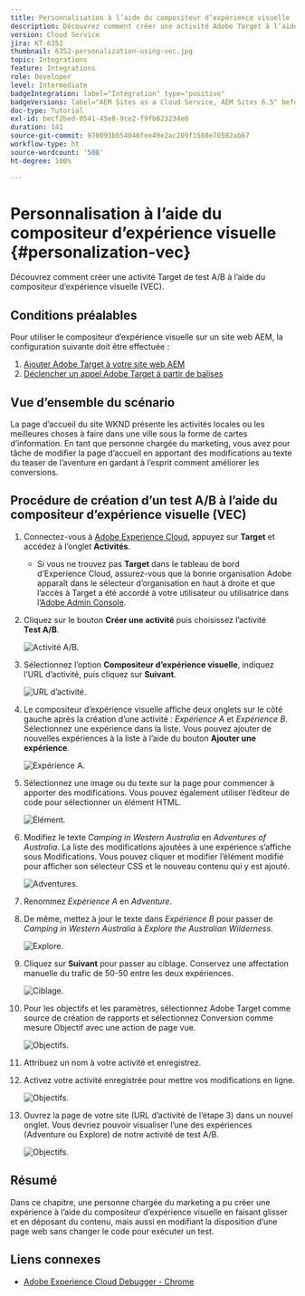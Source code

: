 ```yaml
---
title: Personnalisation à l’aide du compositeur d’expérience visuelle
description: Découvrez comment créer une activité Adobe Target à l’aide du compositeur d’expérience visuelle.
version: Cloud Service
jira: KT-6352
thumbnail: 6352-personalization-using-vec.jpg
topic: Integrations
feature: Integrations
role: Developer
level: Intermediate
badgeIntegration: label="Intégration" type="positive"
badgeVersions: label="AEM Sites as a Cloud Service, AEM Sites 6.5" before-title="false"
doc-type: Tutorial
exl-id: becf2bed-0541-45e8-9ce2-f9fb023234e0
duration: 141
source-git-commit: 970093bb54046fee49e2ac209f1588e70582ab67
workflow-type: ht
source-wordcount: '508'
ht-degree: 100%

---
```


# Personnalisation à l’aide du compositeur d’expérience visuelle {#personalization-vec}

Découvrez comment créer une activité Target de test A/B à l’aide du compositeur d’expérience visuelle (VEC).

## Conditions préalables

Pour utiliser le compositeur d’expérience visuelle sur un site web AEM, la configuration suivante doit être effectuée :

1. [Ajouter Adobe Target à votre site web AEM](./add-target-launch-extension.md)
1. [Déclencher un appel Adobe Target à partir de balises](./load-and-fire-target.md)

## Vue d’ensemble du scénario

La page d’accueil du site WKND présente les activités locales ou les meilleures choses à faire dans une ville sous la forme de cartes d’information. En tant que personne chargée du marketing, vous avez pour tâche de modifier la page d’accueil en apportant des modifications au texte du teaser de l’aventure en gardant à l’esprit comment améliorer les conversions.

## Procédure de création d’un test A/B à l’aide du compositeur d’expérience visuelle (VEC)

1. Connectez-vous à [Adobe Experience Cloud](https://experience.adobe.com/), appuyez sur __Target__ et accédez à l’onglet __Activités__.

   + Si vous ne trouvez pas __Target__ dans le tableau de bord d’Experience Cloud, assurez-vous que la bonne organisation Adobe apparaît dans le sélecteur d’organisation en haut à droite et que l’accès à Target a été accordé à votre utilisateur ou utilisatrice dans l’[Adobe Admin Console](https://adminconsole.adobe.com/).

1. Cliquez sur le bouton **Créer une activité** puis choisissez l’activité **Test A/B**.

   ![Activité A/B.](assets/ab-target-activity.png)

1. Sélectionnez l’option **Compositeur d’expérience visuelle**, indiquez l’URL d’activité, puis cliquez sur **Suivant**.

   ![URL d’activité.](assets/ab-test-url.png)

1. Le compositeur d’expérience visuelle affiche deux onglets sur le côté gauche après la création d’une activité : *Expérience A* et *Expérience B*. Sélectionnez une expérience dans la liste. Vous pouvez ajouter de nouvelles expériences à la liste à l’aide du bouton **Ajouter une expérience**.

   ![Expérience A.](assets/experience.png)

1. Sélectionnez une image ou du texte sur la page pour commencer à apporter des modifications. Vous pouvez également utiliser l’éditeur de code pour sélectionner un élément HTML.

   ![Élément.](assets/select-element.png)

1. Modifiez le texte *Camping in Western Australia* en *Adventures of Australia*. La liste des modifications ajoutées à une expérience s’affiche sous Modifications. Vous pouvez cliquer et modifier l’élément modifié pour afficher son sélecteur CSS et le nouveau contenu qui y est ajouté.

   ![Adventures.](assets/adventures.png)

1. Renommez *Expérience A* en *Adventure*.
1. De même, mettez à jour le texte dans *Expérience B* pour passer de *Camping in Western Australia* à *Explore the Australian Wilderness*.

   ![Explore.](assets/explore.png)

1. Cliquez sur **Suivant** pour passer au ciblage. Conservez une affectation manuelle du trafic de 50-50 entre les deux expériences.

   ![Ciblage.](assets/targeting.png)

1. Pour les objectifs et les paramètres, sélectionnez Adobe Target comme source de création de rapports et sélectionnez Conversion comme mesure Objectif avec une action de page vue.

   ![Objectifs.](assets/goals.png)

1. Attribuez un nom à votre activité et enregistrez.
1. Activez votre activité enregistrée pour mettre vos modifications en ligne.

   ![Objectifs.](assets/activate.png)

1. Ouvrez la page de votre site (URL d’activité de l’étape 3) dans un nouvel onglet. Vous devriez pouvoir visualiser l’une des expériences (Adventure ou Explore) de notre activité de test A/B.

   ![Objectifs.](assets/publish.png)

## Résumé

Dans ce chapitre, une personne chargée du marketing a pu créer une expérience à l’aide du compositeur d’expérience visuelle en faisant glisser et en déposant du contenu, mais aussi en modifiant la disposition d’une page web sans changer le code pour exécuter un test.

## Liens connexes

+ [Adobe Experience Cloud Debugger - Chrome](https://chrome.google.com/webstore/detail/adobe-experience-platform/bfnnokhpnncpkdmbokanobigaccjkpob)
